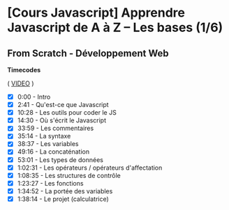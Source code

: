 # [Cours Javascript] Apprendre Javascript de A à Z – Les bases (1/6)

## From Scratch - Développement Web

**Timecodes**

( [VIDEO](https://youtu.be/9OJLxDxyNg4) )

- [x] 0:00 - Intro
- [x] 2:41 - Qu'est-ce que Javascript 
- [x] 10:28 - Les outils pour coder le JS 
- [x] 14:30 - Où s'écrit le Javascript 
- [x] 33:59 - Les commentaires 
- [x] 35:14 - La syntaxe 
- [x] 38:37 - Les variables 
- [x] 49:16 - La concaténation 
- [x] 53:01 - Les types de données 
- [x] 1:02:31 - Les opérateurs / opérateurs d'affectation 
- [x] 1:08:35 - Les structures de contrôle 
- [x] 1:23:27 - Les fonctions 
- [x] 1:34:52 - La portée des variables 
- [x] 1:38:14 - Le projet (calculatrice) 